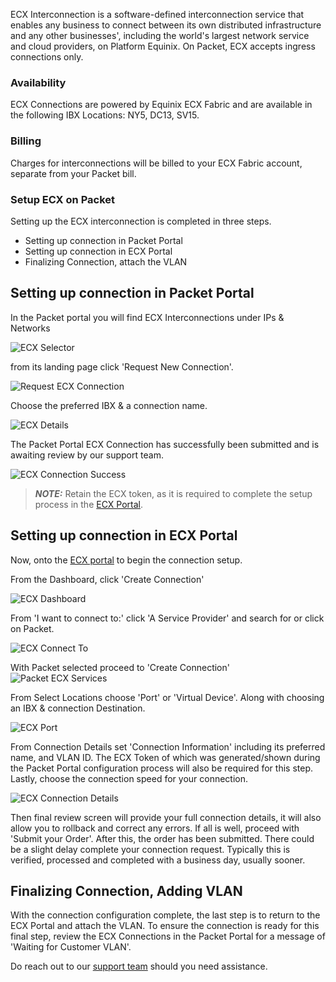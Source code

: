 <!-- <meta>
{
    "title":"ECX Interconnection",
    "description":"Setting Up & Using ECX Interconnection",
    "tag":["Network", "ECX", "Interconnection"],
    "seo-title": "ECX Interconnection - Packet Developer Docs",
    "seo-description": "Setting Up & Using ECX Interconnection",
    "og-title": "ECX Interconnection",
    "og-description": "Setting Up & Using ECX Interconnection",
    "og-image": "/images/packet-product-docs.png"
}
</meta> -->

ECX Interconnection is a software-defined interconnection service that enables any business to connect between its own distributed infrastructure and any other businesses', including the world's largest network service and cloud providers, on Platform Equinix. On Packet, ECX accepts ingress connections only.  


### Availability  

ECX Connections are powered by Equinix ECX Fabric and are available in the following IBX Locations: NY5, DC13, SV15. 

### Billing

Charges for interconnections will be billed to your ECX Fabric account, separate from your Packet bill.


### Setup ECX on Packet
Setting up the ECX interconnection is completed in three steps. 

* Setting up connection in Packet Portal 
* Setting up connection in ECX Portal 
* Finalizing Connection, attach the VLAN


## Setting up connection in Packet Portal 
In the Packet portal you will find ECX Interconnections under IPs & Networks

![ECX Selector](/images/ecx/ecx-interconnection-choose.png)

from its landing page click 'Request New Connection'.

![Request ECX Connection](/images/ecx/ecx-new-connection.png)

Choose the preferred IBX & a connection name.

![ECX Details](/images/ecx/ecx-connection-request.png)

The Packet Portal ECX Connection has successfully been submitted and is awaiting review by our support team.

![ECX Connection Success](/images/ecx/ecx-success-connection.png)

> **_NOTE:_** Retain the ECX token, as it is required to complete the setup process in the [ECX Portal](https://ecxfabric.equinix.com/dashboard).





## Setting up connection in ECX Portal

Now, onto the [ECX portal](https://ecxfabric.equinix.com/dashboard) to begin the connection setup. 

From the Dashboard, click 'Create Connection'

![ECX Dashboard](/images/ecx/ecx-dashboard.png)

From 'I want to connect to:' click 'A Service Provider' and search for or click on Packet. 

![ECX Connect To](/images/ecx/ecx-connect-to.png)

With Packet selected proceed to 'Create Connection'
![Packet ECX Services](/images/ecx/ecx-packet-services.png)

From Select Locations choose 'Port' or 'Virtual Device'. Along with choosing an IBX & connection Destination. 

![ECX Port](/images/ecx/ecx-portal-connection-setup.png)

From Connection Details set 'Connection Information' including its preferred name, and VLAN ID. The ECX Token of which was generated/shown during the Packet Portal configuration process will also be required for this step. Lastly, choose the connection speed for your connection.



![ECX Connection Details](/images/ecx/ecx-connection-details.png)

Then final review screen will provide your full connection details, it will also allow you to rollback and correct any errors. If all is well, proceed with 'Submit your Order'. After this, the order has been submitted. There could be a slight delay complete your connection request. Typically this is verified, processed and completed with a business day, usually sooner. 

## Finalizing Connection, Adding VLAN
With the connection configuration complete, the last step is to return to the ECX Portal and attach the VLAN. To ensure the connection is ready for this final step, review the ECX Connections in the Packet Portal for a message of 'Waiting for Customer VLAN'. 
 

Do reach out to our [support team](https://support.packet.com/hc/en-us) should you need assistance. 